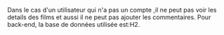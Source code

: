 Dans le cas d'un utilisateur qui n'a pas un compte ,il ne peut pas voir les details des films et aussi il ne peut pas ajouter les commentaires.
Pour back-end, la base de données utilisée est:H2.

